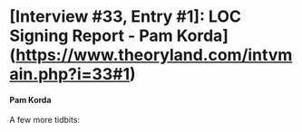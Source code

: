 # [Interview #33, Entry #1]: LOC Signing Report - Pam Korda](https://www.theoryland.com/intvmain.php?i=33#1)

#### Pam Korda

A few more tidbits:

